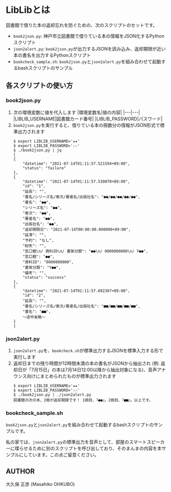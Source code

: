 # LibLibとは

図書館で借りた本の返却忘れを防ぐための、次のスクリプトのセットです。

- `book2json.py`: 神戸市立図書館で借りている本の情報をJSON化するPythonスクリプト
- `json2alert.py`: `book2json.py`が出力するJSONを読み込み、返却期限が近い本の書名を出力するPythonスクリプト
- `bookcheck_sample.sh`: `book2json.py`と`json2alert.py`を組み合わせて起動するbashスクリプトのサンプル

## 各スクリプトの使い方

### book2json.py

1. 次の環境変数に値を代入します
	|環境変数名|値の内容|
	|---|---|
	|LIBLIB_USERNAME|図書館カード番号|
	|LIBLIB_PASSWORD|パスワード|
2. `book2json.py`を実行すると、借りている本の冊数分の情報がJSON形式で標準出力されます
	```
	$ export LIBLIB_USERNAME='★★'
	$ export LIBLIB_PASSWORD='☆☆'
	$ ./book2json.py | jq
	[
	{
		"datetime": "2021-07-14T01:11:57.521594+09:00",
		"status": "failure"
	},
	{
		"datetime": "2021-07-14T01:11:57.530070+09:00",
		"id": "1",
		"延長": "",
		"書名/シリーズ名/巻次/著者名/出版社名": "●●/●●/●●/●●/●●",
		"書名": "●●",
		"シリーズ名": "●●",
		"巻次": "●●",
		"著者名": "●●",
		"出版社名": "●●",
		"返却期限日": "2021-07-14T00:00:00.000000+09:00",
		"延滞": "",
		"予約": "なし",
		"紛失": "",
		"窓口館\n/ 資料ID\n/ 書架分類": "●●\n/ 0000000000\n/ Y●●",
		"窓口館": "●●",
		"資料ID": "0000000000",
		"書架分類": "Y●●",
		"備考": "",
		"status": "success"
	},
	{
		"datetime": "2021-07-14T01:11:57.692307+09:00",
		"id": "2",
		"延長": "",
		"書名/シリーズ名/巻次/著者名/出版社名": "■■/■■/■■/■■/■■",
		"書名": "■■",
		〜途中省略〜
	}
	]
	```

### json2alert.py

1. `json2alert.py`を、`bookcheck.sh`が標準出力するJSONを標準入力する形で実行します
2. 返却日までの残り時間が12時間未満の本の書名がJSONから抽出され (例: 返却日が「7月15日」の本は7月14日12:00以降から抽出対象になる)、音声アナウンス向けにまとめられたものが標準出力されます
	```
	$ export LIBLIB_USERNAME='★★'
	$ export LIBLIB_PASSWORD='☆☆'
	$ ./book2json.py | ./json2alert.py 
	図書館の次の本、2冊が返却期限です！ 1冊目、『●●』。2冊目、『■■』。以上です。
	```

### bookcheck_sample.sh

`book2json.py`と`json2alert.py`を組み合わせて起動するbashスクリプトのサンプルです。

私の家では、`json2alert.py`の標準出力を音声として、部屋のスマートスピーカーに喋らせるために別のスクリプトを呼び出しており、そのまんまの内容を本サンプルにしています。この点ご留意ください。

## AUTHOR

大久保 正彦 (Masahiko OHKUBO)

